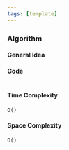 ```yaml
---
tags: [template]
---
```

### Algorithm

#### General Idea

#### Code
```

```

#### Time Complexity
`O()`

#### Space Complexity 
`O()`